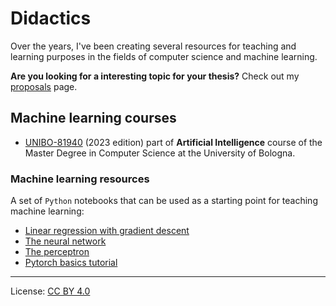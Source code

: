 # Didactics

Over the years, I've been creating several resources for teaching and learning purposes in the fields of computer science and machine learning.

**Are you looking for a interesting topic for your thesis?** Check out my [proposals](didactics/proposals.md) page.

## Machine learning courses

* [UNIBO-81940](didactics/81940.markdown) (2023 edition) part of **Artificial Intelligence** course of the Master Degree in Computer Science at the University of Bologna.

### Machine learning resources

A set of `Python` notebooks that can be used as a starting point for teaching machine learning:

* [Linear regression with gradient descent](assets/src/linear-regression-w-gradient-descent.ipynb)
* [The neural network](assets/src/nn-rulez.ipynb)
* [The perceptron](assets/src/percettrone.ipynb)
* [Pytorch basics tutorial](assets/src/pytorch-tutorial.ipynb)

---

License: [CC BY 4.0](https://creativecommons.org/licenses/by/4.0/)
